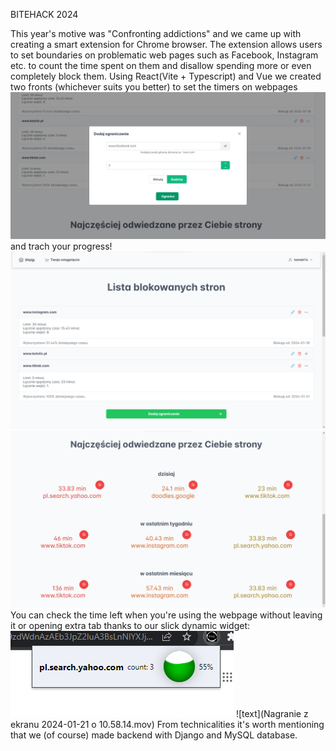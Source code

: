 BITEHACK 2024

This year's motive was "Confronting addictions" and we came up with creating a smart extension for Chrome browser.
The extension allows users to set boundaries on problematic web pages such as Facebook, Instagram etc. to count the time spent on them and disallow spending more or even completely block them. Using React(Vite + Typescript) and Vue we created two fronts (whichever suits you better) to set the timers on webpages
![alt text](420007206_1450095315889043_4316505247411088433_n.png)
and trach your progress!
![alt text](419630723_1815996535546125_8295115084986028342_n.png)
![alt text](419738146_757345646295225_8632033111443737254_n.png)
You can check the time left when you're using the webpage without leaving it or opening extra tab thanks to our slick dynamic widget:
![alt text](415290445_1080016530090748_4120476345437551960_n.png)
![text](Nagranie z ekranu 2024-01-21 o 10.58.14.mov)
From technicalities it's worth mentioning that we (of course) made backend with Django and MySQL database.
